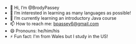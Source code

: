 - 👋 Hi, I’m @BrodyPassey
- 👀 I’m interested in learning as many languages as possible!
- 🌱 I’m currently learning an introductory Java course
- 📫 How to reach me: bpassey6@gmail.com
- 😄 Pronouns: he/him/his
- ⚡ Fun fact: I'm from Wales but I study in the US!

<!---
BrodyPassey/BrodyPassey is a ✨ special ✨ repository because its `README.md` (this file) appears on your GitHub profile.
You can click the Preview link to take a look at your changes.
--->
